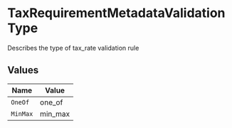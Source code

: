 # TaxRequirementMetadataValidationType

Describes the type of tax_rate validation rule


## Values

| Name     | Value    |
| -------- | -------- |
| `OneOf`  | one_of   |
| `MinMax` | min_max  |